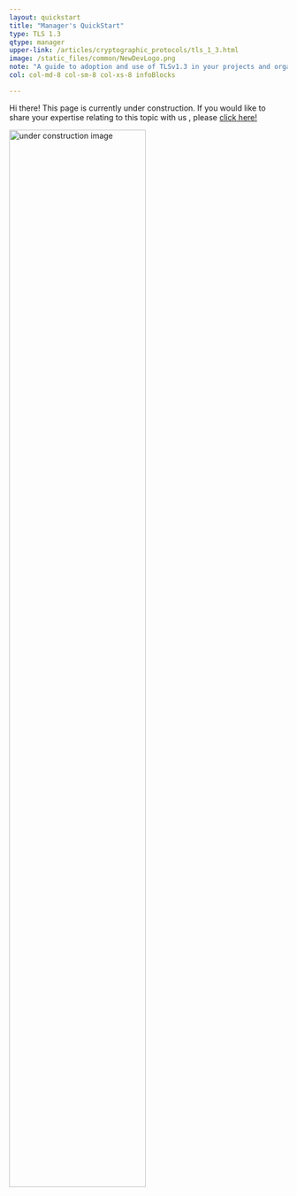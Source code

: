 ```yaml
---
layout: quickstart
title: "Manager's QuickStart"
type: TLS 1.3
qtype: manager
upper-link: /articles/cryptographic_protocols/tls_1_3.html
image: /static_files/common/NewDevLogo.png
note: "A guide to adoption and use of TLSv1.3 in your projects and organization."
col: col-md-8 col-sm-8 col-xs-8 infoBlocks

---
```


Hi there! This page is currently under construction. If you would like to share your expertise relating to this topic with us , please <a href="CONTRIBUTING-template.md">click here!</a>

<img src="/static_files/common/under_construction.jpg" style="width:70%;height:70%;" alt="under construction image">
